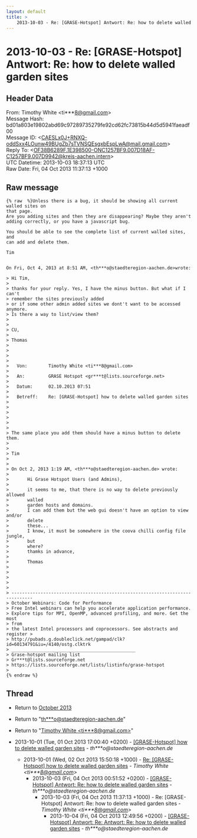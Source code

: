 ```yaml
---
layout: default
title: >
    2013-10-03 - Re: [GRASE-Hotspot] Antwort: Re: how to delete walled garden sites
---
```


# 2013-10-03 - Re: [GRASE-Hotspot] Antwort: Re: how to delete walled garden sites

## Header Data

From: Timothy White \<ti***8@gmail.com\><br>
Message Hash: bd01a803e19802abd69c97289735279fe92cd62fc73815b44d5d5941faeadf00<br>
Message ID: \<CAESLx0J+RNXQ-oddSxx4LOunw49BUgZb7sTVNSQEsgxbEspLwA@mail.gmail.com\><br>
Reply To: \<OF38B6289F.1E398500-ONC1257BF9.007D18AF-C1257BF9.007D9942@kreis-aachen.intern\><br>
UTC Datetime: 2013-10-03 18:37:13 UTC<br>
Raw Date: Fri, 04 Oct 2013 11:37:13 +1000<br>

## Raw message

```
{% raw  %}Unless there is a bug, it should be showing all current walled sites on
that page.
Are you adding sites and then they are disappearing? Maybe they aren't
adding correctly, or you have a javascript bug.

You should be able to see the complete list of current walled sites, and
can add and delete them.

Tim


On Fri, Oct 4, 2013 at 8:51 AM, <th***o@staedteregion-aachen.de>wrote:

> Hi Tim,
>
> thanks for your reply. Yes, I have the minus button. But what if I can't
> remember the sites previously added
> or if some other admin added sites we dont't want to be accessed anymore.
> Is there a way to list/view them?
>
>
> CU,
>
> Thomas
>
>
>
>
>   Von:        Timothy White <ti***8@gmail.com>
>
>   An:         GRASE Hotspot <gr***t@lists.sourceforge.net>
>
>   Datum:      02.10.2013 07:51
>
>   Betreff:    Re: [GRASE-Hotspot] how to delete walled garden sites
>
>
>
>
>
>
> The same place you add them should have a minus button to delete them.
>
>
> Tim
>
>
> On Oct 2, 2013 1:19 AM, <th***o@staedteregion-aachen.de> wrote:
>
>       Hi Grase Hotspot Users (and Admins),
>
>       it seems to me, that there is no way to delete previously allowed
>       walled
>       garden hosts and domains.
>       I can add them but the web gui doesn't have an option to view and/or
>       delete
>       these...
>       I know, it must be somewhere in the coova chilli config file jungle,
>       but
>       where?
>       thamks in advance,
>
>       Thomas
>
>
>
>
>
> ------------------------------------------------------------------------------
> October Webinars: Code for Performance
> Free Intel webinars can help you accelerate application performance.
> Explore tips for MPI, OpenMP, advanced profiling, and more. Get the most
> from
> the latest Intel processors and coprocessors. See abstracts and register >
> http://pubads.g.doubleclick.net/gampad/clk?id=60134791&iu=/4140/ostg.clktrk
> _______________________________________________
> Grase-hotspot mailing list
> Gr***t@lists.sourceforge.net
> https://lists.sourceforge.net/lists/listinfo/grase-hotspot
>
{% endraw %}
```

## Thread

+ Return to [October 2013](/archive/2013/10)

+ Return to "[th***o<span>@</span>staedteregion-aachen.de](/authors/th___o_at_staedteregionaachen_de)"
+ Return to "[Timothy White <ti***8<span>@</span>gmail.com>](/authors/ti___8_at_gmail_com)"

+ 2013-10-01 (Tue, 01 Oct 2013 17:00:40 +0200) - [[GRASE-Hotspot] how to delete walled garden sites](/archive/2013/10/037742f3395ca3a70e4840576b233c37c72f960e5c0b0b4c70ba520d5f5fa3b6) - _th***o@staedteregion-aachen.de_
  + 2013-10-01 (Wed, 02 Oct 2013 15:50:18 +1000) - [Re: [GRASE-Hotspot] how to delete walled garden sites](/archive/2013/10/e63141a43558f7b1ad008b39746b4210f18f1f1db68147e3707e7ca54506f982) - _Timothy White \<ti***8@gmail.com\>_
    + 2013-10-03 (Fri, 04 Oct 2013 00:51:52 +0200) - [[GRASE-Hotspot] Antwort: Re:  how to delete walled garden sites](/archive/2013/10/f96ad93f2d208fe77a2f5d3e275bdbedc8dcaabf2ef92f8a2fcbffa136e7ce5f) - _th***o@staedteregion-aachen.de_
      + 2013-10-03 (Fri, 04 Oct 2013 11:37:13 +1000) - Re: [GRASE-Hotspot] Antwort: Re: how to delete walled garden sites - _Timothy White \<ti***8@gmail.com\>_
        + 2013-10-04 (Fri, 04 Oct 2013 12:49:56 +0200) - [[GRASE-Hotspot] Antwort: Re: Antwort: Re: how to delete walled	garden sites](/archive/2013/10/36a41c94f8032e3862207427cc67d3d756b4f194a1ffa848f61a7425c3a8511d) - _th***o@staedteregion-aachen.de_

